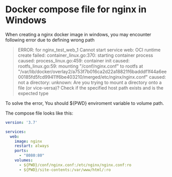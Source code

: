 # Docker compose file for nginx in Windows

When creating a nginx docker image in windows, you may encounter following error due to defining wrong path 

> ERROR: for nginx_test_web_1  Cannot start service web: OCI runtime create failed: container_linux.go:370: starting container process caused: process_linux.go:459: container init caused: rootfs_linux.go:59: mounting "/conf/nginx.conf" to rootfs at "/var/lib/docker/overlay2/a753f7b016ca2d22a18821f6badddf1f44a6ee00185fd5fcd99411f6be403210/merged/etc/nginx/nginx.conf" caused: not a directory: unknown: Are you trying to mount a directory onto a file (or vice-versa)? Check if the specified host path exists and is the expected type

To solve the error, You should ${PWD} enviroment variable to volume path.

The compose file looks like this:

```yaml
version: '3.7'

services:
  web:
    image: nginx
    restart: always
    ports:
      - "8080:80"
    volumes:
      - ${PWD}/conf/nginx.conf:/etc/nginx/nginx.conf:ro
      - ${PWD}/site-contents:/var/www/html/:ro
```
